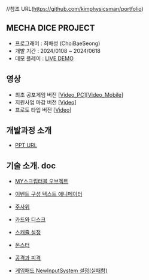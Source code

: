 //참조 URL(https://github.com/kimphysicsman/portfolio)

## MECHA DICE PROJECT
- 프로그래머 : 최배성 (ChoiBaeSeong)
- 개발 기간 : 2024/0108 ~ 2024/0618
- 데모 플레이 : [LIVE DEMO](https://nextblue.itch.io/the-mecha-dice)

## 영상
- 최초 공포게임 버전 [[Video_PC](https://youtu.be/8W6ZjUWgT-Q)][[Video_Mobile](https://youtu.be/LjUfPl4ZfV8)]
- 지원사업 마감 버전 [[Video](https://www.youtube.com/watch?v=0medC5YvQ_s)]
- 프로토 타입 버전   [[Video](https://youtu.be/Kwo-lQJvTxI)]

## 개발과정 소개
- [PPT URL](https://docs.google.com/presentation/d/1wM6Oeltmv9LeAScz0hsvSWhVu2X6mjr44uaJsrpMlS8/edit#slide=id.g2f24bb836ec_1_13)


## 기술 소개. doc
- [MY스크립터블 오브젝트](https://docs.google.com/document/d/1CcuWRHEV6t9l_o4bld-psZl8tLpX03G86P25Z2kciv0/edit)
- [이벤트 구성 텍스트 애니메이터](https://docs.google.com/document/d/1Lo5EaoL_xZBTYtGHkyhi7cN6JMbKG2JDdjarVKF4jL8/edit)
- [주사위](https://docs.google.com/document/d/11y8wlVzwcfwzJXaFp0pfYnXK1F515yeKB_AvjO_RZU0/edit)
- [카드와 디스크](https://docs.google.com/document/d/10C7zv9St6_2COWPQDfQ3Mu1HAJZAo0wQ4jtfoJ7v2RM/edit)
- [스캐쥴 설정](https://docs.google.com/document/d/1ueTbumY9yg8aZuVy-GWz4IOc5dl_c60Q4wDnep9eOwY/edit)
- [몬스터](https://docs.google.com/document/d/1ZvQQB-dljbtpMmBinqAtbwDbJUU7LwmdgfdGSNRSvr4/edit)
- [공격과 피격](https://docs.google.com/document/d/11oVbmwtJ8yyPTtTG1WurHftBkATG1leKbPGNV04zSMs/edit)


- [게임패드 NewInputSystem 설정(실패함)](https://docs.google.com/document/d/1-ZWEU0ahF1pIdYARa7znDEbgDG0TG6oxDRTsOtC_Z4k/edit)


